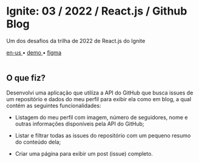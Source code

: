<div valing="top">
  <h1>Ignite: 03 / <span>2022</span> / React.js / Github Blog</h1>
  <p>Um dos desafios da trilha de 2022 de React.js do Ignite</p>
  <nav>
    <div id="repository-buttons"/>
    <a class="navigation-link disabled" href="https://github.com/L-Marcel/ignite-03-reactjs-2022-github-blog/blob/main/README.en-US.md" target="__blank__">
      en-us
    </a>
    <span class="disabled">•</span>
    <a class="navigation-link" href="https://ignite-03-reactjs-2022-github-blog.vercel.app/" target="__blank__">
      demo
    </a>
    <span>•</span>
    <a class="navigation-link" href="https://www.figma.com/file/x15DLWRiOQEtxMhGRvSJ1l/GitHub-Blog-(Community)?node-id=0%3A1&t=Gp4p3O4Vy3EC2PsV-1" target="__blank__">
      figma
    </a>
  </nav>
</div>

<br/>

<div id="grid">
  <div id="grid-item">
    <h2>O que <span>fiz</span>?</h2>
    <p>Desenvolvi uma aplicação que utiliza a API do GitHub que busca issues de um repositório e dados do meu perfil para exibir ela como em blog, a qual contém as seguintes funcionalidades:</p>
    <ul>
      <li id="checked"><p>Listagem do meu perfil com imagem, número de seguidores, nome e outras informações disponíveis pela API do GitHub;</p></li>
      <li id="checked"><p>Listar e filtrar todas as issues do repositório com um pequeno resumo do conteúdo dela;</p></li>
      <li id="checked"><p>Criar uma página para exibir um post (issue) completo.</p></li>
    </ul>
  </div>
</div>
